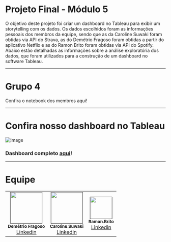 # Projeto Final - Módulo 5

O objetivo deste projeto foi criar um dashboard no Tableau para exibir um storytelling com os dados. Os dados escolhidos foram as informações pessoais dos membros da equipe, sendo que as da Caroline Suwaki foram obtidas via API do Strava, as do Demétrio Fragoso foram obtidas a partir do aplicativo Netflix e as do Ramon Brito foram obtidas via API do Spotify. Abaixo estão detalhadas as informações sobre a análise exploratória dos dados, que foram utilizados para a construção de um dashboard no software Tableau.

---

# Grupo 4

Confira o notebook dos membros aqui! 

---

# Confira nosso dashboard no Tableau

![image](https://im2.ezgif.com/tmp/ezgif-2-53263fc767b6.gif)


### Dashboard completo [aqui](https://github.com/csuwaki/case_vamoai_ifood/tree/main/analise_exploratoria)!


--- 

# Equipe


<table>
  <tr>
    <td align="center"><a href=""><img src="https://cdn.discordapp.com/attachments/865709655498162186/871102347944800266/80566933_10215395485226673_4736036114899402752_o.jpg" width="100px;" alt=""/><br /><sub><b>Demétrio Fragoso</b></sub></a><br /><a href="www.linkedin.com/in/demetrio-fragoso" title="Linkedin"></a> <a href="https://github.com/demetriofragoso"
    title="Linkedin"> Linkedin </a></td>
    <td align="center"><a href=""><img src="https://cdn.discordapp.com/attachments/842838819640442903/847096419680256010/IMG_20210106_113858_114.jpg" width="100px;" alt=""/><br /><sub><b>Caroline Suwaki</b></sub></a><br /><a href="https://github.com/csuwaki/" title="Linkedin"></a> <a href="https://www.linkedin.com/in/csuwaki/"
    title="Linkedin"> Linkedin</a></td>
    <td align="center"><a href=""><img src="https://cdn.discordapp.com/attachments/865709655498162186/871104271494553620/rrrrrrr.jpg" width="70px;" alt=""/><br /><sub><b>Ramon Brito</b></sub></a><br /><a href="https://github.com/ramonbrito1995/" title="Linkedin"></a> <a href="https://www.linkedin.com/in/ramon-brito-70a0561b6"
    title="Linkedin"> Linkedin </a></td>
  

  </tr>
</table>
